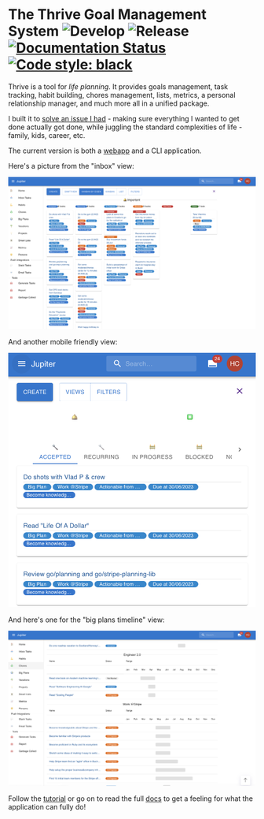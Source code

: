 # The Thrive Goal Management System ![Develop](https://github.com/horia141/jupiter/workflows/Develop/badge.svg) ![Release](https://github.com/horia141/jupiter/workflows/Release/badge.svg) [![Documentation Status](https://readthedocs.org/projects/jupiter-goals/badge/?version=stable)](https://jupiter-goals.readthedocs.io/en/stable/?badge=stable) [![Code style: black](https://img.shields.io/badge/code%20style-black-000000.svg)](https://github.com/psf/black)

Thrive is a tool for _life planning_. It provides goals management, task tracking,
habit building, chores management, lists, metrics, a personal relationship manager, and
much more all in a unified package.

I built it to [solve an issue I had](http://www.paulgraham.com/organic.html) - making sure everything
I wanted to get done actually got done, while juggling the standard complexities of life - family, kids, career, etc.

The current version is both a [webapp](https://jupiter-webui.onrender.com/) and a
CLI application.

Here's a picture from the "inbox" view:

![Inbox](docs/assets/index-inbox.png)

And another mobile friendly view:

![Inbox Mobile](docs/assets/index-inbox-mobile.png)

And here's one for the "big plans timeline" view:

![Big Plans Timeline](docs/assets/index-big-plans-timeline.png)

Follow the [tutorial](docs/tutorial.md) or go on to read the full [docs](https://jupiter-goals.readthedocs.io) to
get a feeling for what the application can fully do!